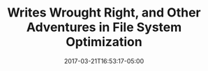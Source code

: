 ---
class: "publications"
draft: false
title: "Writes Wrought Right, and Other Adventures in File System Optimization"
authors: ["Jun Yuan", "Yang Zhan", "William Jannen", "Prashant Pandey", "Amogh Akshintala", "Kanchan Chandnani", "Pooja Deo", "Zardosht Kasheff", "Leif Walsh", "Michael Bender", "Martin Farach-Colton", "Rob Johnson", "Bradley C. Kuszmaul", "Donald E. Porter"]
rest_of_bib: "ACM Transactions on Storage, Volume 13, No 1, Article 3, March 2017"
date: 2017-03-21T16:53:17-05:00
conf_link: "http://tos.acm.org/"
file: "a3-yuan.pdf"
auth_link: "http://dl.acm.org/authorize?N30181"
project: "BetrFS"
---
